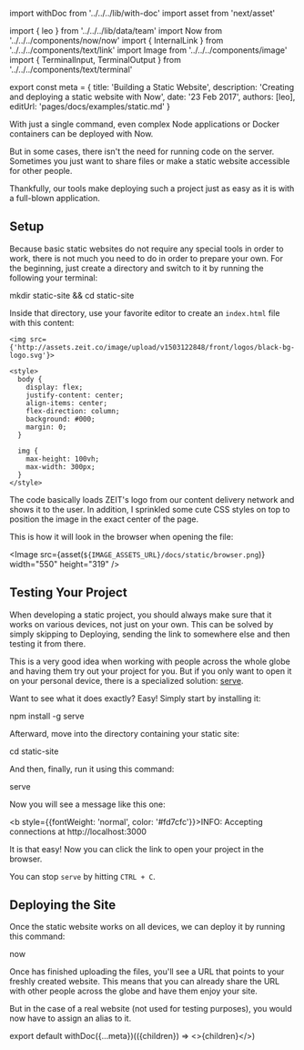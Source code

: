 import withDoc from '../../../lib/with-doc'
import asset from 'next/asset'

import { leo } from '../../../lib/data/team'
import Now from '../../../components/now/now'
import { InternalLink } from '../../../components/text/link'
import Image from '../../../components/image'
import {
  TerminalInput,
  TerminalOutput
} from '../../../components/text/terminal'

export const meta = {
  title: 'Building a Static Website',
  description: 'Creating and deploying a static website with Now',
  date: '23 Feb 2017',
  authors: [leo],
  editUrl: 'pages/docs/examples/static.md'
}

With just a single command, even complex Node applications or Docker containers can be deployed with Now.

But in some cases, there isn't the need for running code on the server. Sometimes you just want to share files or make a static website accessible for other people.

Thankfully, our tools make deploying such a project just as easy as it is with a full-blown application.

## Setup

Because basic static websites do not require any special tools in order to work, there is not much you need to do in order to prepare your own. For the beginning, just create a directory and switch to it by running the following your terminal:

<TerminalInput>mkdir static-site && cd static-site</TerminalInput>

Inside that directory, use your favorite editor to create an `index.html` file with this content:

```
<img src={'http://assets.zeit.co/image/upload/v1503122848/front/logos/black-bg-logo.svg'}>

<style>
  body {
    display: flex;
    justify-content: center;
    align-items: center;
    flex-direction: column;
    background: #000;
    margin: 0;
  }

  img {
    max-height: 100vh;
    max-width: 300px;
  }
</style>
```

The code basically loads ZEIT's logo from our content delivery network and shows it to the user. In addition, I sprinkled some cute CSS styles on top to position the image in the exact center of the page.

This is how it will look in the browser when opening the file:

<Image
  src={asset(`${IMAGE_ASSETS_URL}/docs/static/browser.png`)}
  width="550"
  height="319"
/>

## Testing Your Project

When developing a static project, you should always make sure that it works on various devices, not just on your own. This can be solved by simply skipping to <InternalLink href="/docs/examples/static#deploying-the-site">Deploying</InternalLink>, sending the link to somewhere else and then testing it from there.

This is a very good idea when working with people across the whole globe and having them try out your project for you. But if you only want to open it on your personal device, there is a specialized solution: [serve](https://github.com/zeit/serve).

Want to see what it does exactly? Easy! Simply start by installing it:

<TerminalInput>npm install -g serve</TerminalInput>

Afterward, move into the directory containing your static site:

<TerminalInput>cd static-site</TerminalInput>

And then, finally, run it using this command:

<TerminalInput>serve</TerminalInput>

Now you will see a message like this one:

<TerminalOutput><b style={{fontWeight: 'normal', color: '#fd7cfc'}}>INFO:</b> Accepting connections at http://localhost:3000</TerminalOutput>

It is that easy! Now you can click the link to open your project in the browser.

You can stop `serve` by hitting `CTRL + C`.

## Deploying the Site

Once the static website works on all devices, we can deploy it by running this command:

<TerminalInput>now</TerminalInput>

Once <Now color="#000" /> has finished uploading the files, you'll see a URL that points to your freshly created website. This means that you can already share the URL with other people across the globe and have them enjoy your site.

But in the case of a real website (not used for testing purposes), you would now have to <InternalLink href="/docs/features/aliases">assign an alias</InternalLink> to it.

export default withDoc({...meta})(({children}) => <>{children}</>)
